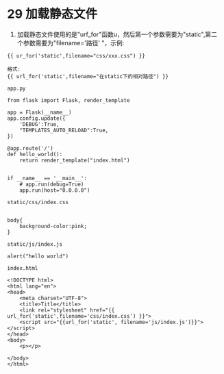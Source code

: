 # 29 加载静态文件

1. 加载静态文件使用的是"urf\_for"函数u，然后第一个参数需要为"static",第二个参数需要为"filename='路径' "，示例:

```text
{{ ur_for('static',filename="css/xxx.css") }}

格式:
{{ url_for('static',filename="在static下的相对路径") }}
```

```text
app.py

from flask import Flask, render_template

app = Flask(__name__)
app.config.update({
    'DEBUG':True,
    "TEMPLATES_AUTO_RELOAD":True,
})

@app.route('/')
def hello_world():
    return render_template("index.html")


if __name__ == '__main__':
    # app.run(debug=True)
    app.run(host="0.0.0.0")
```

```text
static/css/index.css


body{
    background-color:pink;
}
```

```text
static/js/index.js

alert("hello world")
```

```text
index.html

<!DOCTYPE html>
<html lang="en">
<head>
    <meta charset="UTF-8">
    <title>Title</title>
    <link rel="stylesheet" href="{{ url_for('static',filename='css/index.css') }}">
    <script src="{{url_for('static', filename='js/index.js')}}"></script>
</head>
<body>
    <p></p>

</body>
</html>
```

